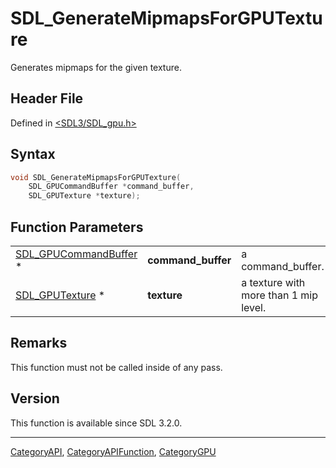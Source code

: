 # SDL_GenerateMipmapsForGPUTexture

Generates mipmaps for the given texture.

## Header File

Defined in [<SDL3/SDL_gpu.h>](https://github.com/libsdl-org/SDL/blob/main/include/SDL3/SDL_gpu.h)

## Syntax

```c
void SDL_GenerateMipmapsForGPUTexture(
    SDL_GPUCommandBuffer *command_buffer,
    SDL_GPUTexture *texture);
```

## Function Parameters

|                                                |                    |                                       |
| ---------------------------------------------- | ------------------ | ------------------------------------- |
| [SDL_GPUCommandBuffer](SDL_GPUCommandBuffer) * | **command_buffer** | a command_buffer.                     |
| [SDL_GPUTexture](SDL_GPUTexture) *             | **texture**        | a texture with more than 1 mip level. |

## Remarks

This function must not be called inside of any pass.

## Version

This function is available since SDL 3.2.0.





----
[CategoryAPI](CategoryAPI), [CategoryAPIFunction](CategoryAPIFunction), [CategoryGPU](CategoryGPU)

